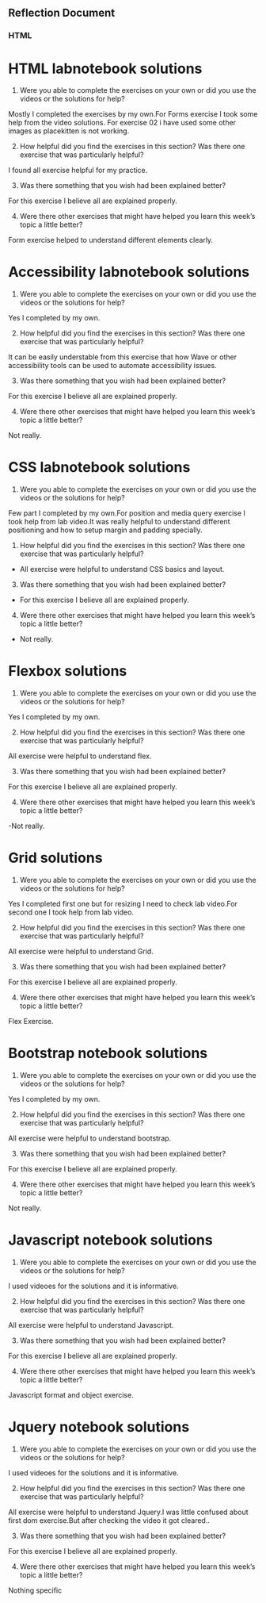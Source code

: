 ## Reflection Document

### HTML

# HTML labnotebook solutions

1. Were you able to complete the exercises on your own or did you use the
   videos or the solutions for help?

Mostly I completed the exercises by my own.For Forms exercise I took some help from the video solutions.
For exercise 02 i have used some other images as placekitten is not working.

2. How helpful did you find the exercises in this section? Was there one
   exercise that was particularly helpful?

I found all exercise helpful for my practice.

3. Was there something that you wish had been explained better?

For this exercise I believe all are explained properly.

4. Were there other exercises that might have helped you learn this week’s
   topic a little better?

Form exercise helped to understand different elements clearly.

# Accessibility labnotebook solutions

1. Were you able to complete the exercises on your own or did you use the
   videos or the solutions for help?

Yes I completed by my own.

2. How helpful did you find the exercises in this section? Was there one
   exercise that was particularly helpful?

It can be easily understable from this exercise that how Wave or other accessibility tools can be used to automate accessibility issues.

3. Was there something that you wish had been explained better?

For this exercise I believe all are explained properly.

4. Were there other exercises that might have helped you learn this week’s
   topic a little better?

Not really.

# CSS labnotebook solutions

1. Were you able to complete the exercises on your own or did you use the
   videos or the solutions for help?

Few part I completed by my own.For position and media query exercise I took help from lab video.It was really helpful to understand different positioning and how to setup margin and padding specially.

1. How helpful did you find the exercises in this section? Was there one
   exercise that was particularly helpful?

- All exercise were helpful to understand CSS basics and layout.

3. Was there something that you wish had been explained better?

- For this exercise I believe all are explained properly.

4. Were there other exercises that might have helped you learn this week’s
   topic a little better?

- Not really.

# Flexbox solutions

1. Were you able to complete the exercises on your own or did you use the
   videos or the solutions for help?

Yes I completed by my own.

2. How helpful did you find the exercises in this section? Was there one
   exercise that was particularly helpful?

All exercise were helpful to understand flex.

3. Was there something that you wish had been explained better?

For this exercise I believe all are explained properly.

4. Were there other exercises that might have helped you learn this week’s
   topic a little better?

-Not really.

# Grid solutions

1. Were you able to complete the exercises on your own or did you use the
   videos or the solutions for help?

Yes I completed first one but for resizing I need to check lab video.For second one I took help
from lab video.

2. How helpful did you find the exercises in this section? Was there one
   exercise that was particularly helpful?

All exercise were helpful to understand Grid.

3. Was there something that you wish had been explained better?

For this exercise I believe all are explained properly.

4. Were there other exercises that might have helped you learn this week’s
   topic a little better?

Flex Exercise.

# Bootstrap notebook solutions

1. Were you able to complete the exercises on your own or did you use the
   videos or the solutions for help?

Yes I completed by my own.

2. How helpful did you find the exercises in this section? Was there one
   exercise that was particularly helpful?

All exercise were helpful to understand bootstrap.

3. Was there something that you wish had been explained better?

For this exercise I believe all are explained properly.

4. Were there other exercises that might have helped you learn this week’s
   topic a little better?

Not really.

# Javascript notebook solutions

1. Were you able to complete the exercises on your own or did you use the
   videos or the solutions for help?

I used videoes for the solutions and it is informative.

2. How helpful did you find the exercises in this section? Was there one
   exercise that was particularly helpful?

All exercise were helpful to understand Javascript.

3. Was there something that you wish had been explained better?

For this exercise I believe all are explained properly.

4. Were there other exercises that might have helped you learn this week’s
   topic a little better?

Javascript format and object exercise.

# Jquery notebook solutions

1. Were you able to complete the exercises on your own or did you use the
   videos or the solutions for help?

I used videoes for the solutions and it is informative.

2. How helpful did you find the exercises in this section? Was there one
   exercise that was particularly helpful?

All exercise were helpful to understand Jquery.I was little confused about first dom exercise.But after checking the video it got cleared..

3. Was there something that you wish had been explained better?

For this exercise I believe all are explained properly.

4. Were there other exercises that might have helped you learn this week’s
   topic a little better?

Nothing specific
